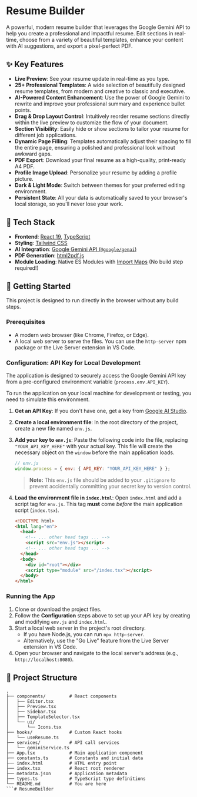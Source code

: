 
# Resume Builder

A powerful, modern resume builder that leverages the Google Gemini API to help you create a professional and impactful resume. Edit sections in real-time, choose from a variety of beautiful templates, enhance your content with AI suggestions, and export a pixel-perfect PDF.

## ✨ Key Features

-   **Live Preview**: See your resume update in real-time as you type.
-   **25+ Professional Templates**: A wide selection of beautifully designed resume templates, from modern and creative to classic and executive.
-   **AI-Powered Content Enhancement**: Use the power of Google Gemini to rewrite and improve your professional summary and experience bullet points.
-   **Drag & Drop Layout Control**: Intuitively reorder resume sections directly within the live preview to customize the flow of your document.
-   **Section Visibility**: Easily hide or show sections to tailor your resume for different job applications.
-   **Dynamic Page Filling**: Templates automatically adjust their spacing to fill the entire page, ensuring a polished and professional look without awkward gaps.
-   **PDF Export**: Download your final resume as a high-quality, print-ready A4 PDF.
-   **Profile Image Upload**: Personalize your resume by adding a profile picture.
-   **Dark & Light Mode**: Switch between themes for your preferred editing environment.
-   **Persistent State**: All your data is automatically saved to your browser's local storage, so you'll never lose your work.

## 🚀 Tech Stack

-   **Frontend**: [React 19](https://react.dev/), [TypeScript](https://www.typescriptlang.org/)
-   **Styling**: [Tailwind CSS](https://tailwindcss.com/)
-   **AI Integration**: [Google Gemini API (`@google/genai`)](https://ai.google.dev/sdks/gemini-api)
-   **PDF Generation**: [html2pdf.js](https://github.com/eKoopmans/html2pdf.js)
-   **Module Loading**: Native ES Modules with [Import Maps](https://developer.mozilla.org/en-US/docs/Web/HTML/Element/script/type/importmap) (No build step required!)

## 🔧 Getting Started

This project is designed to run directly in the browser without any build steps.

### Prerequisites

-   A modern web browser (like Chrome, Firefox, or Edge).
-   A local web server to serve the files. You can use the `http-server` npm package or the Live Server extension in VS Code.

### Configuration: API Key for Local Development

The application is designed to securely access the Google Gemini API key from a pre-configured environment variable (`process.env.API_KEY`).

To run the application on your local machine for development or testing, you need to simulate this environment.

1.  **Get an API Key**: If you don't have one, get a key from [Google AI Studio](https://aistudio.google.com/app/apikey).

2.  **Create a local environment file**: In the root directory of the project, create a new file named `env.js`.

3.  **Add your key to `env.js`**: Paste the following code into the file, replacing `"YOUR_API_KEY_HERE"` with your actual key. This file will create the necessary object on the `window` before the main application loads.
    ```javascript
    // env.js
    window.process = { env: { API_KEY: "YOUR_API_KEY_HERE" } };
    ```
    > **Note:** This `env.js` file should be added to your `.gitignore` to prevent accidentally committing your secret key to version control.

4.  **Load the environment file in `index.html`**: Open `index.html` and add a script tag for `env.js`. This tag **must** come *before* the main application script (`index.tsx`).

    ```html
    <!DOCTYPE html>
    <html lang="en">
      <head>
        <!-- ... other head tags ... -->
        <script src="env.js"></script>
        <!-- ... other head tags ... -->
      </head>
      <body>
        <div id="root"></div>
        <script type="module" src="/index.tsx"></script>
      </body>
    </html>
    ```

### Running the App

1.  Clone or download the project files.
2.  Follow the **Configuration** steps above to set up your API key by creating and modifying `env.js` and `index.html`.
3.  Start a local web server in the project's root directory.
    -   If you have Node.js, you can run `npx http-server`.
    -   Alternatively, use the "Go Live" feature from the Live Server extension in VS Code.
4.  Open your browser and navigate to the local server's address (e.g., `http://localhost:8080`).

## 📁 Project Structure

```
.
├── components/         # React components
│   ├── Editor.tsx
│   ├── Preview.tsx
│   ├── Sidebar.tsx
│   ├── TemplateSelector.tsx
│   └── ui/
│       └── Icons.tsx
├── hooks/              # Custom React hooks
│   └── useResume.ts
├── services/           # API call services
│   └── geminiService.ts
├── App.tsx             # Main application component
├── constants.ts        # Constants and initial data
├── index.html          # HTML entry point
├── index.tsx           # React root renderer
├── metadata.json       # Application metadata
├── types.ts            # TypeScript type definitions
└── README.md           # You are here
```#   R e s u m e B u i l d e r 
 
 
